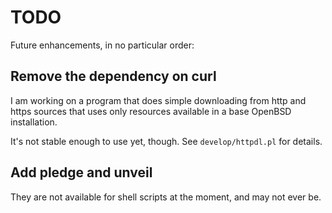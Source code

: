 # TODO

Future enhancements, in no particular order:

## Remove the dependency on curl

I am working on a program that does simple downloading from http and
https sources that uses only resources available in a base OpenBSD
installation.

It's not stable enough to use yet, though. See
```develop/httpdl.pl``` for details.

## Add pledge and unveil

They are not available for shell scripts at the moment, and may not ever be.
